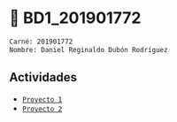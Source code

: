 # 🚀 BD1_201901772

```bash
Carné: 201901772
Nombre: Daniel Reginaldo Dubón Rodríguez
```

## Actividades

- [`Proyecto 1`](./Proyecto1_201901772)
- [`Proyecto 2`](./Proyecto2_201901772)
